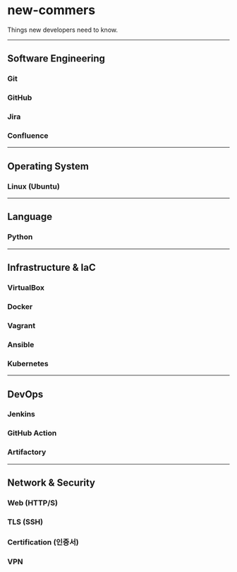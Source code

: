 # new-commers
Things new developers need to know.


---
## Software Engineering

### Git


### GitHub


### Jira


### Confluence


---
## Operating System

### Linux (Ubuntu)


---
## Language

### Python


---
## Infrastructure & IaC

### VirtualBox


### Docker


### Vagrant


### Ansible


### Kubernetes



---
## DevOps

### Jenkins


### GitHub Action


### Artifactory


---
## Network & Security

### Web (HTTP/S)


### TLS (SSH)


### Certification (인증서)


### VPN
